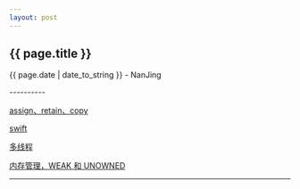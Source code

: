 ```yaml
---
layout: post
---
```


<h2>{{ page.title }}</h2>
<p class='meta'>{{ page.date | date_to_string }} - NanJing</p>
----------

[assign、retain、copy](http://www.cnblogs.com/csj007523/archive/2012/07/23/2605662.html)

[swift](http://swifter.tips/)

[多线程](http://www.cnblogs.com/kenshincui/p/3983982.html)

[内存管理，WEAK 和 UNOWNED](http://swifter.tips/retain-cycle/)

----------
